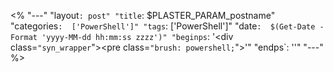 <%
"---"
"layout`: post"
"title`:  $PLASTER_PARAM_postname"
"categories`:  ['PowerShell']"
"tags`:  ['PowerShell']"
"date`:  $(Get-Date -Format 'yyyy-MM-dd hh:mm:ss zzzz')"
"beginps`: '<div class=`"syn_wrapper`"><pre class=`"brush: powershell;`">'"
"endps`: '</pre></div>'"
"---"
%>